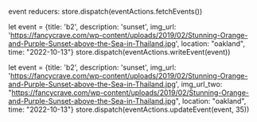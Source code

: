 event reducers:
store.dispatch(eventActions.fetchEvents())

let event = {title: 'b2', description: 'sunset', img_url: 'https://fancycrave.com/wp-content/uploads/2019/02/Stunning-Orange-and-Purple-Sunset-above-the-Sea-in-Thailand.jpg', location: "oakland", time: "2022-10-13"}
store.dispatch(eventActions.writeEvent(event))

let event = {title: 'b2', description: 'sunset', img_url: 'https://fancycrave.com/wp-content/uploads/2019/02/Stunning-Orange-and-Purple-Sunset-above-the-Sea-in-Thailand.jpg', img_url_two: "https://fancycrave.com/wp-content/uploads/2019/02/Stunning-Orange-and-Purple-Sunset-above-the-Sea-in-Thailand.jpg", location: "oakland", time: "2022-10-13"}
store.dispatch(eventActions.updateEvent(event, 35))